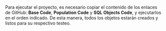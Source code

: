 Para ejecutar el proyecto, es necesario copiar el contenido de los enlaces de GitHub: **Base Code**, **Population Code** y **SQL Objects Code**, y ejecutarlos en el orden indicado. De esta manera, todos los objetos estarán creados y listos para su respectivo testeo.
